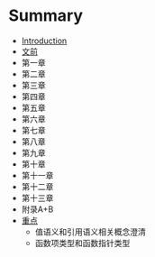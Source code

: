 # Summary

* [Introduction](README.md)
* [文前](wen-qian.md)
* 第一章
* 第二章
* 第三章
* 第四章
* 第五章
* 第六章
* 第七章
* 第八章
* 第九章
* 第十章
* 第十一章
* 第十二章
* 第十三章
* 附录A+B
* [重点](zhong-dian.md)
  * 值语义和引用语义相关概念澄清
  * 函数项类型和函数指针类型

